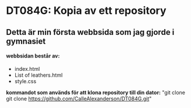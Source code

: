 # DT084G: Kopia av ett repository

## Detta är min första webbsida som jag gjorde i gymnasiet

#### webbsidan består av:
+ index.html
+ List of leathers.html
+ style.css

**kommandot som används för att klona repository till din dator:** "git clone git clone https://github.com/CalleAlexanderson/DT084G.git"
